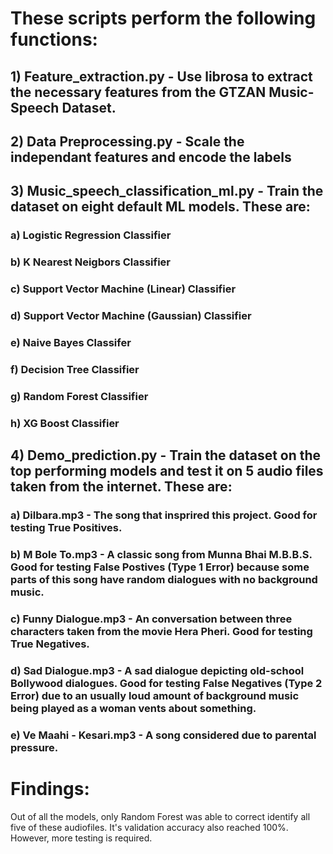 # These scripts perform the following functions:

## 1) Feature_extraction.py - Use librosa to extract the necessary features from the GTZAN Music-Speech Dataset.

## 2) Data Preprocessing.py - Scale the independant features and encode the labels

## 3) Music_speech_classification_ml.py - Train the dataset on eight default ML models. These are:
### a) Logistic Regression Classifier
### b) K Nearest Neigbors Classifier
### c) Support Vector Machine (Linear) Classifier
### d) Support Vector Machine (Gaussian) Classifier
### e) Naive Bayes Classifer
### f) Decision Tree Classifier
### g) Random Forest Classifier
### h) XG Boost Classifier

## 4) Demo_prediction.py - Train the dataset on the top performing models and test it on 5 audio files taken from the internet. These are:
### a) Dilbara.mp3 - The song that insprired this project. Good for testing True Positives.
### b) M Bole To.mp3 - A classic song from Munna Bhai M.B.B.S. Good for testing False Postives (Type 1 Error) because some parts of this song have random dialogues with no background music.
### c) Funny Dialogue.mp3 - An conversation between three characters taken from the movie Hera Pheri. Good for testing True Negatives.
### d) Sad Dialogue.mp3 - A sad dialogue depicting old-school Bollywood dialogues. Good for testing False Negatives (Type 2 Error) due to an usually loud amount of background music being played as a woman vents about something.
### e) Ve Maahi - Kesari.mp3 - A song considered due to parental pressure.

# Findings:
Out of all the models, only Random Forest was able to correct identify all five of these audiofiles. It's validation accuracy also reached 100%. However, more testing is required.
